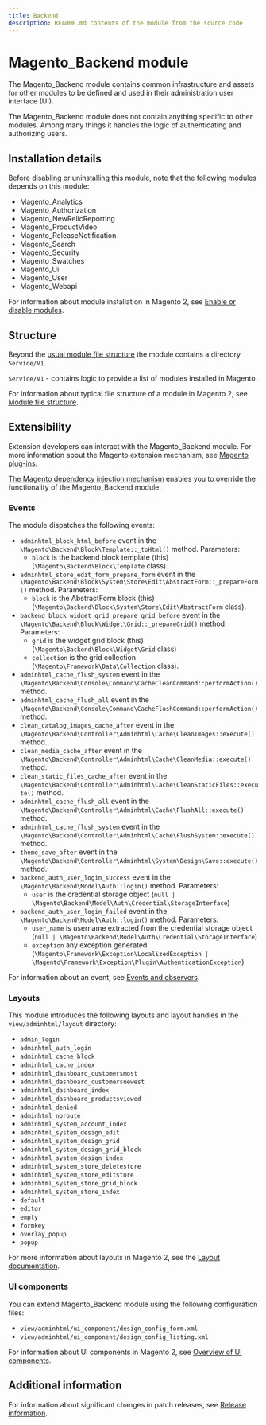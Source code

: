 ```yaml
---
title: Backend
description: README.md contents of the module from the source code
---
```


# Magento_Backend module

The Magento_Backend module contains common infrastructure and assets for other modules to be defined and used in their
administration user interface (UI).

The Magento_Backend module does not contain anything specific to other modules. Among many things it handles the logic of authenticating and authorizing users.

## Installation details

Before disabling or uninstalling this module, note that the following modules depends on this module:

- Magento_Analytics
- Magento_Authorization
- Magento_NewRelicReporting
- Magento_ProductVideo
- Magento_ReleaseNotification
- Magento_Search
- Magento_Security
- Magento_Swatches
- Magento_Ui
- Magento_User
- Magento_Webapi

For information about module installation in Magento 2, see [Enable or disable modules](https://devdocs.magento.com/guides/v2.4/install-gde/install/cli/install-cli-subcommands-enable.html).

## Structure

Beyond the [usual module file structure](https://developer.adobe.com/commerce/php/architecture/modules/overview/) the module contains a directory `Service/V1`.

`Service/V1` - contains logic to provide a list of modules installed in Magento.

For information about typical file structure of a module in Magento 2, see [Module file structure](https://developer.adobe.com/commerce/php/development/build/component-file-structure/#module-file-structure).

## Extensibility

Extension developers can interact with the Magento_Backend module. For more information about the Magento extension mechanism, see [Magento plug-ins](https://developer.adobe.com/commerce/php/development/components/plugins/).

[The Magento dependency injection mechanism](https://developer.adobe.com/commerce/php/development/components/dependency-injection/) enables you to override the functionality of the Magento_Backend module.

### Events

The module dispatches the following events:

- `adminhtml_block_html_before` event in the `\Magento\Backend\Block\Template::_toHtml()` method. Parameters:
  - `block` is the backend block template (this) (`\Magento\Backend\Block\Template` class).
- `adminhtml_store_edit_form_prepare_form` event in the `\Magento\Backend\Block\System\Store\Edit\AbstractForm::_prepareForm()` method. Parameters:
  - `block` is the AbstractForm block (this) (`\Magento\Backend\Block\System\Store\Edit\AbstractForm` class).
- `backend_block_widget_grid_prepare_grid_before` event in the `\Magento\Backend\Block\Widget\Grid::_prepareGrid()` method. Parameters:
  - `grid` is the widget grid block (this) (`\Magento\Backend\Block\Widget\Grid` class)
  - `collection` is the grid collection (`\Magento\Framework\Data\Collection` class).
- `adminhtml_cache_flush_system` event in the `\Magento\Backend\Console\Command\CacheCleanCommand::performAction()` method.
- `adminhtml_cache_flush_all` event in the `\Magento\Backend\Console\Command\CacheFlushCommand::performAction()` method.
- `clean_catalog_images_cache_after` event in the `\Magento\Backend\Controller\Adminhtml\Cache\CleanImages::execute()` method.
- `clean_media_cache_after` event in the `\Magento\Backend\Controller\Adminhtml\Cache\CleanMedia::execute()` method.
- `clean_static_files_cache_after` event in the `\Magento\Backend\Controller\Adminhtml\Cache\CleanStaticFiles::execute()` method.
- `adminhtml_cache_flush_all` event in the `\Magento\Backend\Controller\Adminhtml\Cache\FlushAll::execute()` method.
- `adminhtml_cache_flush_system` event in the `\Magento\Backend\Controller\Adminhtml\Cache\FlushSystem::execute()` method.
- `theme_save_after` event in the `\Magento\Backend\Controller\Adminhtml\System\Design\Save::execute()` method.
- `backend_auth_user_login_success` event in the `\Magento\Backend\Model\Auth::login()` method. Parameters:
  - `user` is the credential storage object (`null | \Magento\Backend\Model\Auth\Credential\StorageInterface`)
- `backend_auth_user_login_failed` event in the `\Magento\Backend\Model\Auth::login()` method. Parameters:
  - `user_name` is username extracted from the credential storage object (`null | \Magento\Backend\Model\Auth\Credential\StorageInterface`)
  - `exception` any exception generated (`\Magento\Framework\Exception\LocalizedException | \Magento\Framework\Exception\Plugin\AuthenticationException`)

For information about an event, see [Events and observers](https://developer.adobe.com/commerce/php/development/components/events-and-observers/).

### Layouts

This module introduces the following layouts and layout handles in the `view/adminhtml/layout` directory:

- `admin_login`
- `adminhtml_auth_login`
- `adminhtml_cache_block`
- `adminhtml_cache_index`
- `adminhtml_dashboard_customersmost`
- `adminhtml_dashboard_customersnewest`
- `adminhtml_dashboard_index`
- `adminhtml_dashboard_productsviewed`
- `adminhtml_denied`
- `adminhtml_noroute`
- `adminhtml_system_account_index`
- `adminhtml_system_design_edit`
- `adminhtml_system_design_grid`
- `adminhtml_system_design_grid_block`
- `adminhtml_system_design_index`
- `adminhtml_system_store_deletestore`
- `adminhtml_system_store_editstore`
- `adminhtml_system_store_grid_block`
- `adminhtml_system_store_index`
- `default`
- `editor`
- `empty`
- `formkey`
- `overlay_popup`
- `popup`

For more information about layouts in Magento 2, see the [Layout documentation](https://developer.adobe.com/commerce/frontend-core/guide/layouts/).

### UI components

You can extend Magento_Backend module using the following configuration files:

- `view/adminhtml/ui_component/design_config_form.xml`
- `view/adminhtml/ui_component/design_config_listing.xml`

For information about UI components in Magento 2, see [Overview of UI components](https://developer.adobe.com/commerce/frontend-core/ui-components/).

## Additional information

For information about significant changes in patch releases, see [Release information](https://devdocs.magento.com/guides/v2.4/release-notes/bk-release-notes.html).

